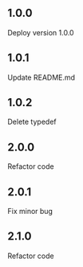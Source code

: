 ## 1.0.0
Deploy version 1.0.0

## 1.0.1
Update README.md

## 1.0.2
Delete typedef

## 2.0.0
Refactor code

## 2.0.1
Fix minor bug

## 2.1.0
Refactor code
